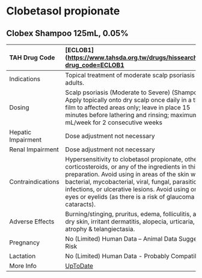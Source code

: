 # Clobetasol propionate

## Clobex Shampoo 125mL, 0.05%

| TAH Drug Code      | [ECLOB1](https://www.tahsda.org.tw/drugs/hissearch.php?drug_code=ECLOB1                                                                                                                                                                                                                                                         |
|:-------------------|:--------------------------------------------------------------------------------------------------------------------------------------------------------------------------------------------------------------------------------------------------------------------------------------------------------------------------------|
| Indications        | Topical treatment of moderate scalp psoriasis in adults.                                                                                                                                                                                                                                                                        |
| Dosing             | Scalp psoriasis (Moderate to Severe) (Shampoo) Apply topically onto dry scalp once daily in a thin film to affected areas only; leave in place 15 minutes before lathering and rinsing; maximum 50 mL/week for 2 consecutive weeks                                                                                              |
| Hepatic Impairment | Dose adjustment not necessary                                                                                                                                                                                                                                                                                                   |
| Renal Impairment   | Dose adjustment not necessary                                                                                                                                                                                                                                                                                                   |
| Contraindications  | Hypersensitivity to clobetasol propionate, other corticosteroids, or any of the ingredients in this preparation. Avoid using in areas of the skin with bacterial, mycobacterial, viral, fungal, parasitic infections, or ulcerative lesions. Avoid using on the eyes or eyelids (as there is a risk of glaucoma and cataracts). |
| Adverse Effects    | Burning/stinging, pruritus, edema, folliculitis, acne, dry skin, irritant dermatitis, alopecia, urticaria, skin atrophy & telangiectasia.                                                                                                                                                                                       |
| Pregnancy          | No (Limited) Human Data – Animal Data Suggest Risk                                                                                                                                                                                                                                                                              |
| Lactation          | No (Limited) Human Data - Probably Compatible                                                                                                                                                                                                                                                                                   |
| More Info          | [UpToDate](https://www.uptodate.com/contents/clobetasol-propionate-drug-information)                                                                                                                                                                                                                                            |


